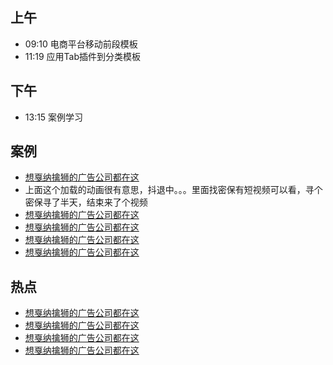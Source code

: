 ## 上午
* 09:10 电商平台移动前段模板
* 11:19 应用Tab插件到分类模板
## 下午
* 13:15 案例学习
## 案例
* [想戛纳擒狮的广告公司都在这](http://tsa.wearewer.com/)
* 上面这个加载的动画很有意思，抖退中。。。里面找密保有短视频可以看，寻个密保寻了半天，结束来了个视频
* [想戛纳擒狮的广告公司都在这](http://tsa.wearewer.com/)
* [想戛纳擒狮的广告公司都在这](http://tsa.wearewer.com/)
* [想戛纳擒狮的广告公司都在这](http://tsa.wearewer.com/)
* [想戛纳擒狮的广告公司都在这](http://tsa.wearewer.com/)
## 热点
* [想戛纳擒狮的广告公司都在这](http://tsa.wearewer.com/)
* [想戛纳擒狮的广告公司都在这](http://tsa.wearewer.com/)
* [想戛纳擒狮的广告公司都在这](http://tsa.wearewer.com/)
* [想戛纳擒狮的广告公司都在这](http://tsa.wearewer.com/)
